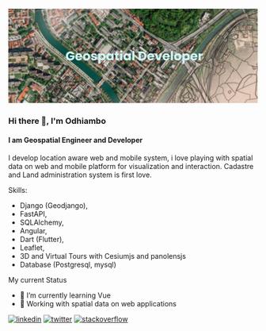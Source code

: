 ![I am Geospatial Engineer and Developer](https://github.com/henriod/henriod/blob/main/banner.png)
### Hi there 👋, I'm Odhiambo
#### I am Geospatial Engineer and Developer


I develop location aware web and mobile system, i love playing with spatial data on web and mobile platform for visualization and interaction. Cadastre and Land administration system is first love.

Skills: 
- Django (Geodjango), 
- FastAPI, 
- SQLAlchemy,
- Angular, 
- Dart (Flutter), 
- Leaflet,
- 3D and Virtual Tours with Cesiumjs and panolensjs
- Database (Postgresql, mysql)

My current Status
- 🌱 I’m currently learning Vue 
- 💬 Working with spatial data on web applications 


[<img src='https://cdn.jsdelivr.net/npm/simple-icons@3.0.1/icons/linkedin.svg' alt='linkedin' height='40'>](https://www.linkedin.com/in/benard-odhiambo-528456110/)  [<img src='https://cdn.jsdelivr.net/npm/simple-icons@3.0.1/icons/twitter.svg' alt='twitter' height='40'>](https://twitter.com/@Henriod93)  [<img src='https://cdn.jsdelivr.net/npm/simple-icons@3.0.1/icons/stackoverflow.svg' alt='stackoverflow' height='40'>](https://stackoverflow.com/users/13461735)  

